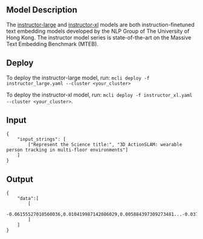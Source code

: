 ## Model Description

The [instructor-large](https://huggingface.co/hkunlp/instructor-large) and [instructor-xl](https://huggingface.co/hkunlp/instructor-xl) models are both instruction-finetuned text embedding models developed by the NLP Group of The University of Hong Kong. The instructor model series is state-of-the-art on the Massive Text Embedding Benchmark (MTEB).

## Deploy

To deploy the instructor-large model, run: `mcli deploy -f instructor_large.yaml --cluster <your_cluster>`

To deploy the instructor-xl model, run: `mcli deploy -f instructor_xl.yaml --cluster <your_cluster>`.

## Input

```
{
    "input_strings": [
        ["Represent the Science title:", "3D ActionSLAM: wearable person tracking in multi-floor environments"]
    ]
}
```

## Output

```
{
    "data":[
        [
            -0.06155527010560036,0.010419987142086029,0.005884397309273481...-0.03766140714287758,0.010227023623883724,0.04394740238785744
        ]
    ]
}
```
